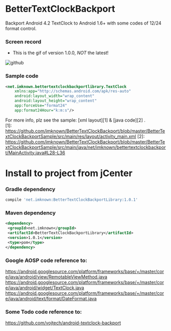 # BetterTextClockBackport
Backport Android 4.2 TextClock to Android 1.6+ with some codes of 12/24 format control.

### Screen record
- This is the gif of version 1.0.0, *NOT* the latest!  
  
![github](https://raw.githubusercontent.com/imknown/BetterTextClockBackport/master/Art/screen_record.gif "github")

### Sample code
``` xml
<net.imknown.bettertextclockbackportlibrary.TextClock
    xmlns:app="http://schemas.android.com/apk/res-auto"
    android:layout_width="wrap_content"
    android:layout_height="wrap_content"
    app:forceUse="format24"
    app:format24Hour="k:m:s"/>
```

For more info, plz see the sample: [xml layout][1] & [java code][2] .  
[1]: https://github.com/imknown/BetterTextClockBackport/blob/master/BetterTextClockBackportSample/src/main/res/layout/activity_main.xml
[2]: https://github.com/imknown/BetterTextClockBackport/blob/master/BetterTextClockBackportSample/src/main/java/net/imknown/bettertextclockbackport/MainActivity.java#L28-L36

# Install to project from jCenter
### Gradle dependency
``` groovy
compile 'net.imknown:BetterTextClockBackportLibrary:1.0.1'
 ```

### Maven dependency
 ``` xml
<dependency>
  <groupId>net.imknown</groupId>
  <artifactId>BetterTextClockBackportLibrary</artifactId>
  <version>1.0.1</version>
  <type>pom</type>
</dependency>
 ```

### Google AOSP code reference to:
https://android.googlesource.com/platform/frameworks/base/+/master/core/java/android/view/RemotableViewMethod.java
https://android.googlesource.com/platform/frameworks/base/+/master/core/java/android/widget/TextClock.java
https://android.googlesource.com/platform/frameworks/base/+/master/core/java/android/text/format/DateFormat.java

### Some Todo code reference to:
https://github.com/vojtech/android-textclock-backport
